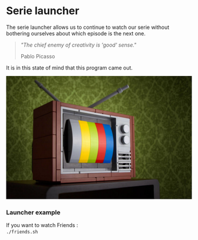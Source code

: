 # Serie launcher

The serie launcher allows us to continue to watch our serie without bothering ourselves about which episode is the next one.

>*"The chief enemy of creativity is 'good' sense."*
>
> Pablo Picasso

It is in this state of mind that this program came out.  

![Project visual](https://raw.githubusercontent.com/tlentali/serie_launcher/master/picture/tv_lego.png)


### Launcher example

If you want to watch Friends :  
`./friends.sh`
